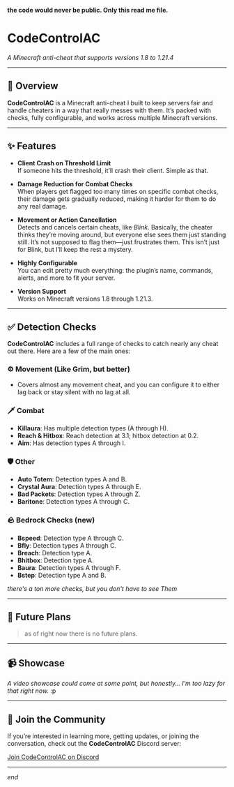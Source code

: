 **the code would never be public. Only this read me file.**


# **CodeControlAC**  
*A Minecraft anti-cheat that supports versions 1.8 to 1.21.4*

---

## 📌 Overview

**CodeControlAC** is a Minecraft anti-cheat I built to keep servers fair and handle cheaters in a way that really messes with them. It’s packed with checks, fully configurable, and works across multiple Minecraft versions.

---

## ✨ Features

- **Client Crash on Threshold Limit**  
  If someone hits the threshold, it’ll crash their client. Simple as that.

- **Damage Reduction for Combat Checks**  
  When players get flagged too many times on specific combat checks, their damage gets gradually reduced, making it harder for them to do any real damage.

- **Movement or Action Cancellation**  
  Detects and cancels certain cheats, like *Blink*. Basically, the cheater thinks they’re moving around, but everyone else sees them just standing still. It’s not supposed to flag them—just frustrates them. This isn’t just for Blink, but I’ll keep the rest a mystery.

- **Highly Configurable**  
  You can edit pretty much everything: the plugin’s name, commands, alerts, and more to fit your server.

- **Version Support**  
  Works on Minecraft versions 1.8 through 1.21.3.

---

## ✅ Detection Checks

**CodeControlAC** includes a full range of checks to catch nearly any cheat out there. Here are a few of the main ones:

### ⚙️ Movement (Like Grim, but better)
- Covers almost any movement cheat, and you can configure it to either lag back or stay silent with no lag at all.

### 🗡 Combat
- **Killaura**: Has multiple detection types (A through H).
- **Reach & Hitbox**: Reach detection at 3.1; hitbox detection at 0.2.
- **Aim**: Has detection types A through I.

### 🛡 Other
- **Auto Totem**: Detection types A and B.
- **Crystal Aura**: Detection types A through E.
- **Bad Packets**: Detection types A through Z.
- **Baritone**: Detection types A through C.

### 🪨 Bedrock Checks (new)
- **Bspeed**: Detection type A through C.
- **Bfly**: Detection types A through C.
- **Breach**: Detection type A.
- **Bhitbox**: Detection type A.
- **Baura**: Detection types A through F.
- **Bstep**: Detection type A and B.

*there's a ton more checks, but you don't have to see Them*

---

## 📅 Future Plans

> as of right now there is no future plans.

---

## 📹 Showcase

*A video showcase could come at some point, but honestly… I’m too lazy for that right now.* :p

---

## 📣 Join the Community

If you’re interested in learning more, getting updates, or joining the conversation, check out the **CodeControlAC** Discord server:

[Join CodeControlAC on Discord](https://discord.gg/WdPEVwpptS)

---

*end*
